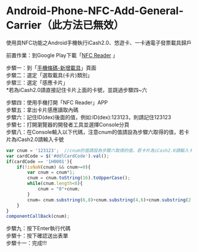 # Android-Phone-NFC-Add-General-Carrier（此方法已無效）
使用具NFC功能之Android手機執行iCash2.0、悠遊卡、一卡通電子發票載具歸戶

前置作業：到Google Play下載「[NFC Reader](https://play.google.com/store/apps/details?id=com.ssaurel.nfcreader)  」
  
步驟一：到「[手機條碼-新增載具](https://www.einvoice.nat.gov.tw/APMEMBERVAN/GeneralCarrier/GeneralCarrierMgt!addGeneralCarrier)」頁面  
步驟二：選定「選取載具(卡片)類別」  
步驟三：選定「感應卡片」  
*若為iCash2.0請直接記住卡片上面的卡號，並跳過步驟四~六 
  
步驟四：使用手機打開「NFC Reader」APP   
步驟五：拿出卡片感應讀取內碼  
步驟六：記住ID(dex)後面的值，例如:ID(dex):123123，則請記住123123  
步驟七：打開瀏覽器的開發者工具並選擇Console分頁  
步驟八：在Console輸入以下代碼，注意cnum的值請設為步驟六取得的值，若卡片為iCash2.0請輸入卡號 
```javascript
var cnum = '123123';  //cnum的值請設為步驟六取得的值，若卡片為iCash2.0請輸入卡號
var cardCode = $('#ddlCardCode').val();
if(cardCode == '1H0001'){    
	if(!isNaN(cnum) && cnum>=0){     
		var cnum = cnum*1;     
		cnum = cnum.toString(16).toUpperCase();     
		while(cnum.length<8){     
			cnum = "0"+cnum;    
		}   
		cnum= cnum.substring(6,8)+cnum.substring(4,6)+cnum.substring(2,4)+cnum.substring(0,2);   
	}   
}   
componentCallBack(cnum); 
``` 
步驟九：按下Enter執行代碼   
步驟十：按下確認送出表單  
步驟十一：完成!!!
